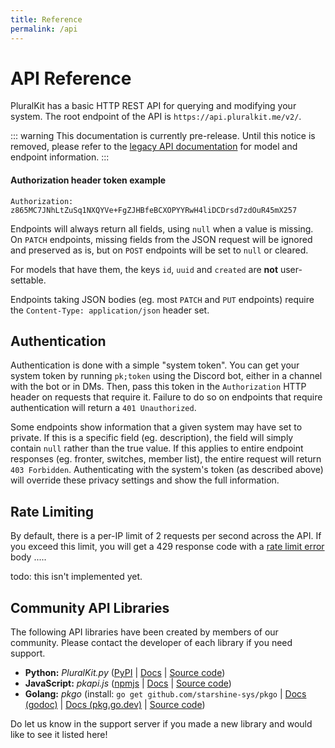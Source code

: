 ```yaml
---
title: Reference
permalink: /api
---
```


# API Reference

PluralKit has a basic HTTP REST API for querying and modifying your system.
The root endpoint of the API is `https://api.pluralkit.me/v2/`.

::: warning
This documentation is currently pre-release. Until this notice is removed, please refer to the [legacy API documentation](/api/legacy) for model and endpoint information.
:::

#### Authorization header token example
```
Authorization: z865MC7JNhLtZuSq1NXQYVe+FgZJHBfeBCXOPYYRwH4liDCDrsd7zdOuR45mX257
```

Endpoints will always return all fields, using `null` when a value is missing. On `PATCH` endpoints,
missing fields from the JSON request will be ignored and preserved as is, but on `POST` endpoints will
be set to `null` or cleared.

For models that have them, the keys `id`, `uuid` and `created` are **not** user-settable.

Endpoints taking JSON bodies (eg. most `PATCH` and `PUT` endpoints) require the `Content-Type: application/json` header set.

## Authentication
Authentication is done with a simple "system token". You can get your system token by running `pk;token` using the
Discord bot, either in a channel with the bot or in DMs. Then, pass this token in the `Authorization` HTTP header
on requests that require it. Failure to do so on endpoints that require authentication will return a `401 Unauthorized`.

Some endpoints show information that a given system may have set to private. If this is a specific field
(eg. description), the field will simply contain `null` rather than the true value. If this applies to entire endpoint
responses (eg. fronter, switches, member list), the entire request will return `403 Forbidden`. Authenticating with the
system's token (as described above) will override these privacy settings and show the full information. 

## Rate Limiting

By default, there is a per-IP limit of 2 requests per second across the API. If you exceed this limit, you will get a 429 response code with a [rate limit error](#) body .....

todo: this isn't implemented yet.

## Community API Libraries

The following API libraries have been created by members of our community. Please contact the developer of each library if you need support.

- **Python:** *PluralKit.py* ([PyPI](https://pypi.org/project/pluralkit/) | [Docs](https://pluralkit.readthedocs.io/en/latest/source/quickstart.html) | [Source code](https://github.com/almonds0166/pluralkit.py))
- **JavaScript:** *pkapi.js* ([npmjs](https://npmjs.com/package/pkapi.js) | [Docs](https://github.com/greysdawn/pk.js/wiki) | [Source code](https://github.com/greysdawn/pk.js))
- **Golang:** *pkgo* (install: `go get github.com/starshine-sys/pkgo` | [Docs (godoc)](https://godocs.io/github.com/starshine-sys/pkgo) | [Docs (pkg.go.dev)](https://pkg.go.dev/github.com/starshine-sys/pkgo) | [Source code](https://github.com/starshine-sys/pkgo))

Do let us know in the support server if you made a new library and would like to see it listed here!
